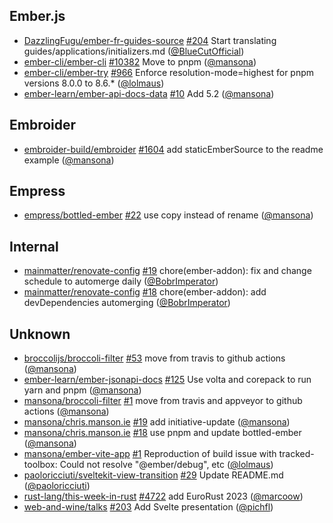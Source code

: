 ## Ember.js

- [DazzlingFugu/ember-fr-guides-source] [#204](https://github.com/DazzlingFugu/ember-fr-guides-source/pull/204) Start translating guides/applications/initializers.md ([@BlueCutOfficial])
- [ember-cli/ember-cli] [#10382](https://github.com/ember-cli/ember-cli/pull/10382) Move to pnpm ([@mansona])
- [ember-cli/ember-try] [#966](https://github.com/ember-cli/ember-try/pull/966) Enforce resolution-mode=highest for pnpm versions 8.0.0 to 8.6.* ([@lolmaus])
- [ember-learn/ember-api-docs-data] [#10](https://github.com/ember-learn/ember-api-docs-data/pull/10) Add 5.2 ([@mansona])

## Embroider

- [embroider-build/embroider] [#1604](https://github.com/embroider-build/embroider/pull/1604) add staticEmberSource to the readme example ([@mansona])

## Empress

- [empress/bottled-ember] [#22](https://github.com/empress/bottled-ember/pull/22) use copy instead of rename ([@mansona])

## Internal

- [mainmatter/renovate-config] [#19](https://github.com/mainmatter/renovate-config/pull/19) chore(ember-addon): fix and change schedule to automerge daily ([@BobrImperator])
- [mainmatter/renovate-config] [#18](https://github.com/mainmatter/renovate-config/pull/18) chore(ember-addon): add devDependencies automerging ([@BobrImperator])

## Unknown

- [broccolijs/broccoli-filter] [#53](https://github.com/broccolijs/broccoli-filter/pull/53) move from travis to github actions ([@mansona])
- [ember-learn/ember-jsonapi-docs] [#125](https://github.com/ember-learn/ember-jsonapi-docs/pull/125) Use volta and corepack to run yarn and pnpm ([@mansona])
- [mansona/broccoli-filter] [#1](https://github.com/mansona/broccoli-filter/pull/1) move from travis and appveyor to github actions ([@mansona])
- [mansona/chris.manson.ie] [#19](https://github.com/mansona/chris.manson.ie/pull/19) add initiative-update ([@mansona])
- [mansona/chris.manson.ie] [#18](https://github.com/mansona/chris.manson.ie/pull/18) use pnpm and update bottled-ember ([@mansona])
- [mansona/ember-vite-app] [#1](https://github.com/mansona/ember-vite-app/pull/1) Reproduction of build issue with tracked-toolbox: Could not resolve "@ember/debug", etc ([@lolmaus])
- [paoloricciuti/sveltekit-view-transition] [#29](https://github.com/paoloricciuti/sveltekit-view-transition/pull/29) Update README.md ([@paoloricciuti])
- [rust-lang/this-week-in-rust] [#4722](https://github.com/rust-lang/this-week-in-rust/pull/4722) add EuroRust 2023 ([@marcoow])
- [web-and-wine/talks] [#203](https://github.com/web-and-wine/talks/pull/203) Add Svelte presentation ([@pichfl])

[@BlueCutOfficial]: https://github.com/BlueCutOfficial
[@BobrImperator]: https://github.com/BobrImperator
[@lolmaus]: https://github.com/lolmaus
[@mansona]: https://github.com/mansona
[@marcoow]: https://github.com/marcoow
[@paoloricciuti]: https://github.com/paoloricciuti
[@pichfl]: https://github.com/pichfl
[DazzlingFugu/ember-fr-guides-source]: https://github.com/DazzlingFugu/ember-fr-guides-source
[broccolijs/broccoli-filter]: https://github.com/broccolijs/broccoli-filter
[ember-cli/ember-cli]: https://github.com/ember-cli/ember-cli
[ember-cli/ember-try]: https://github.com/ember-cli/ember-try
[ember-learn/ember-api-docs-data]: https://github.com/ember-learn/ember-api-docs-data
[ember-learn/ember-jsonapi-docs]: https://github.com/ember-learn/ember-jsonapi-docs
[embroider-build/embroider]: https://github.com/embroider-build/embroider
[empress/bottled-ember]: https://github.com/empress/bottled-ember
[mainmatter/renovate-config]: https://github.com/mainmatter/renovate-config
[mansona/broccoli-filter]: https://github.com/mansona/broccoli-filter
[mansona/chris.manson.ie]: https://github.com/mansona/chris.manson.ie
[mansona/ember-vite-app]: https://github.com/mansona/ember-vite-app
[paoloricciuti/sveltekit-view-transition]: https://github.com/paoloricciuti/sveltekit-view-transition
[rust-lang/this-week-in-rust]: https://github.com/rust-lang/this-week-in-rust
[web-and-wine/talks]: https://github.com/web-and-wine/talks